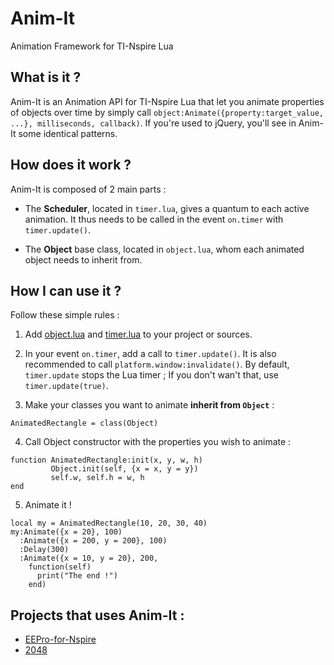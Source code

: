Anim-It
=======

Animation Framework for TI-Nspire Lua

## What is it ?

Anim-It is an Animation API for TI-Nspire Lua that let you animate properties of objects over
time by simply call `object:Animate({property:target_value, ...}, milliseconds, callback)`.
If you're used to jQuery, you'll see in Anim-It some identical patterns.

## How does it work ?

Anim-It is composed of 2 main parts :

* The **Scheduler**, located in `timer.lua`, gives a quantum to each active
  animation. It thus needs to be called in the event `on.timer` with `timer.update()`.

* The **Object** base class, located in `object.lua`, whom each animated
  object needs to inherit from.

## How I can use it ?

Follow these simple rules :

1. Add [object.lua](src/object.lua) and [timer.lua](src/timer.lua) to your project or sources.

2. In your event `on.timer`, add a call to `timer.update()`. It is also
   recommended to call `platform.window:invalidate()`. By default,
   `timer.update` stops the Lua timer ; If you don't wan't that, use
   `timer.update(true)`.

3. Make your classes you want to animate **inherit from `Object`** :
```
AnimatedRectangle = class(Object)
```

4. Call Object constructor with the properties you wish to animate :
```
function AnimatedRectangle:init(x, y, w, h)
         Object.init(self, {x = x, y = y})
         self.w, self.h = w, h
end
```

5. Animate it !
```
local my = AnimatedRectangle(10, 20, 30, 40)
my:Animate({x = 20}, 100)
  :Animate({x = 200, y = 200}, 100)
  :Delay(300)
  :Animate({x = 10, y = 20}, 200,
    function(self)
      print("The end !")
    end)
```

## Projects that uses Anim-It :

* [EEPro-for-Nspire](https://github.com/adriweb/EEPro-for-Nspire)
* [2048](http://ti-pla.net/a42651)
